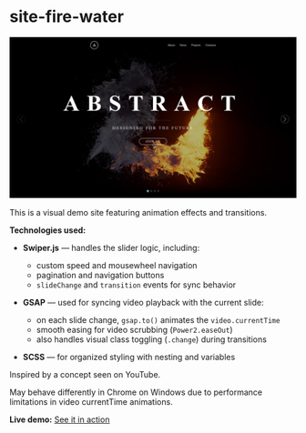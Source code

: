 # site-fire-water
![Preview](site_preview.jpg)

This is a visual demo site featuring animation effects and transitions.

**Technologies used:**

- **Swiper.js** — handles the slider logic, including:
    - custom speed and mousewheel navigation
    - pagination and navigation buttons
    - `slideChange` and `transition` events for sync behavior

- **GSAP** — used for syncing video playback with the current slide:
    - on each slide change, `gsap.to()` animates the `video.currentTime`
    - smooth easing for video scrubbing (`Power2.easeOut`)
    - also handles visual class toggling (`.change`) during transitions

- **SCSS** — for organized styling with nesting and variables

Inspired by a concept seen on YouTube.

May behave differently in Chrome on Windows due to performance limitations in video currentTime animations.

**Live demo:** [See it in action](https://ysanew.github.io/site-fire-water/)
